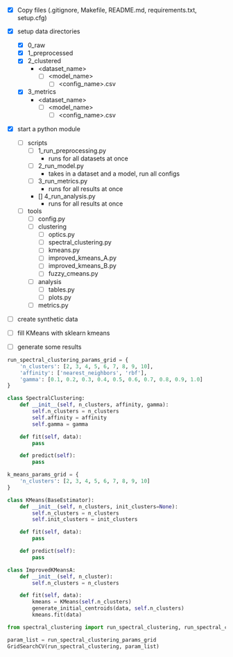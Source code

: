 - [x] Copy files (.gitignore, Makefile, README.md, requirements.txt, setup.cfg)
- [x] setup data directories
  - [x] 0_raw
  - [x] 1_preprocessed
  - [x] 2_clustered
    - <dataset_name>
      - [ ] <model_name>
        - [ ] <config_name>.csv
  - [x] 3_metrics
    - <dataset_name>
      - [ ] <model_name>
        - [ ] <config_name>.csv
- [x] start a python module
  - [ ] scripts
    - [ ] 1_run_preprocessing.py
        - runs for all datasets at once
    - [ ] 2_run_model.py
        - takes in a dataset and a model, run all configs
    - [ ] 3_run_metrics.py
        - runs for all results at once
    - [] 4_run_analysis.py
        - runs for all results at once
  - [ ] tools
    - [ ] config.py
    - [ ] clustering
        - [ ] optics.py
        - [ ] spectral_clustering.py
        - [ ] kmeans.py
        - [ ] improved_kmeans_A.py
        - [ ] improved_kmeans_B.py
        - [ ] fuzzy_cmeans.py
    - [ ] analysis
        - [ ] tables.py
        - [ ] plots.py
    - [ ] metrics.py
- [ ] create synthetic data
- [ ] fill KMeans with sklearn kmeans
- [ ] generate some results



```python
run_spectral_clustering_params_grid = {
    'n_clusters': [2, 3, 4, 5, 6, 7, 8, 9, 10],
    'affinity': ['nearest_neighbors', 'rbf'],
    'gamma': [0.1, 0.2, 0.3, 0.4, 0.5, 0.6, 0.7, 0.8, 0.9, 1.0]
}

class SpectralClustering:
    def __init__(self, n_clusters, affinity, gamma):
        self.n_clusters = n_clusters
        self.affinity = affinity
        self.gamma = gamma

    def fit(self, data):
        pass

    def predict(self):
        pass
```

```python
k_means_params_grid = {
    'n_clusters': [2, 3, 4, 5, 6, 7, 8, 9, 10]
}

class KMeans(BaseEstimator):
    def __init__(self, n_clusters, init_clusters=None):
        self.n_clusters = n_clusters
        self.init_clusters = init_clusters

    def fit(self, data):
        pass

    def predict(self):
        pass

class ImprovedKMeansA:
    def __init__(self, n_cluster):
        self.n_clusters = n_clusters

    def fit(self, data):
        kmeans = KMeans(self.n_clusters)
        generate_initial_centroids(data, self.n_clusters)
        kmeans.fit(data)
```

```python
from spectral_clustering import run_spectral_clustering, run_spectral_clustering_params_grid

param_list = run_spectral_clustering_params_grid
GridSearchCV(run_spectral_clustering, param_list)
``` 